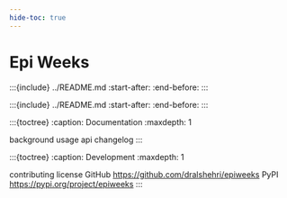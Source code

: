 ```yaml
---
hide-toc: true
---
```


# Epi Weeks

:::{include} ../README.md
:start-after: <!-- start description -->
:end-before: <!-- end description -->
:::

:::{include} ../README.md
:start-after: <!-- start summary -->
:end-before: <!-- end summary -->
:::

:::{toctree}
:caption: Documentation
:maxdepth: 1

background
usage
api
changelog
:::

:::{toctree}
:caption: Development
:maxdepth: 1

contributing
license
GitHub <https://github.com/dralshehri/epiweeks>
PyPI <https://pypi.org/project/epiweeks>
:::
